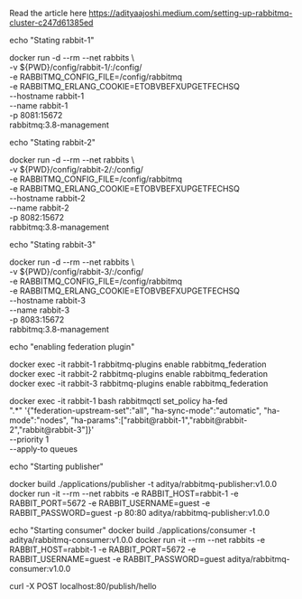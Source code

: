 Read the article here https://adityaajoshi.medium.com/setting-up-rabbitmq-cluster-c247d61385ed

echo "Stating rabbit-1"

docker run -d --rm --net rabbits \  
-v ${PWD}/config/rabbit-1/:/config/ \
-e RABBITMQ_CONFIG_FILE=/config/rabbitmq \
-e RABBITMQ_ERLANG_COOKIE=ETOBVBEFXUPGETFECHSQ \
--hostname rabbit-1 \
--name rabbit-1 \
-p 8081:15672 \
rabbitmq:3.8-management

echo "Stating rabbit-2"

docker run -d --rm --net rabbits \  
-v ${PWD}/config/rabbit-2/:/config/ \
-e RABBITMQ_CONFIG_FILE=/config/rabbitmq \
-e RABBITMQ_ERLANG_COOKIE=ETOBVBEFXUPGETFECHSQ \
--hostname rabbit-2 \
--name rabbit-2 \
-p 8082:15672 \
rabbitmq:3.8-management

echo "Stating rabbit-3"

docker run -d --rm --net rabbits \  
-v ${PWD}/config/rabbit-3/:/config/ \
-e RABBITMQ_CONFIG_FILE=/config/rabbitmq \
-e RABBITMQ_ERLANG_COOKIE=ETOBVBEFXUPGETFECHSQ \
--hostname rabbit-3 \
--name rabbit-3 \
-p 8083:15672 \
rabbitmq:3.8-management

echo "enabling federation plugin"

docker exec -it rabbit-1 rabbitmq-plugins enable rabbitmq_federation
docker exec -it rabbit-2 rabbitmq-plugins enable rabbitmq_federation
docker exec -it rabbit-3 rabbitmq-plugins enable rabbitmq_federation

docker exec -it rabbit-1 bash
rabbitmqctl set_policy ha-fed \
 ".\*" '{"federation-upstream-set":"all", "ha-sync-mode":"automatic", "ha-mode":"nodes", "ha-params":["rabbit@rabbit-1","rabbit@rabbit-2","rabbit@rabbit-3"]}' \
 --priority 1 \
 --apply-to queues

echo "Starting publisher"

docker build ./applications/publisher -t aditya/rabbitmq-publisher:v1.0.0
docker run -it --rm --net rabbits -e RABBIT_HOST=rabbit-1 -e RABBIT_PORT=5672 -e RABBIT_USERNAME=guest -e RABBIT_PASSWORD=guest -p 80:80 aditya/rabbitmq-publisher:v1.0.0

echo "Starting consumer"
docker build ./applications/consumer -t aditya/rabbitmq-consumer:v1.0.0
docker run -it --rm --net rabbits -e RABBIT_HOST=rabbit-1 -e RABBIT_PORT=5672 -e RABBIT_USERNAME=guest -e RABBIT_PASSWORD=guest aditya/rabbitmq-consumer:v1.0.0

curl -X POST localhost:80/publish/hello

